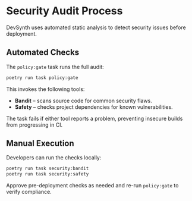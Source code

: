 # Security Audit Process

DevSynth uses automated static analysis to detect security issues before deployment.

## Automated Checks

The `policy:gate` task runs the full audit:

```bash
poetry run task policy:gate
```

This invokes the following tools:

- **Bandit** – scans source code for common security flaws.
- **Safety** – checks project dependencies for known vulnerabilities.

The task fails if either tool reports a problem, preventing insecure builds from progressing in CI.

## Manual Execution

Developers can run the checks locally:

```bash
poetry run task security:bandit
poetry run task security:safety
```

Approve pre-deployment checks as needed and re-run `policy:gate` to verify compliance.
